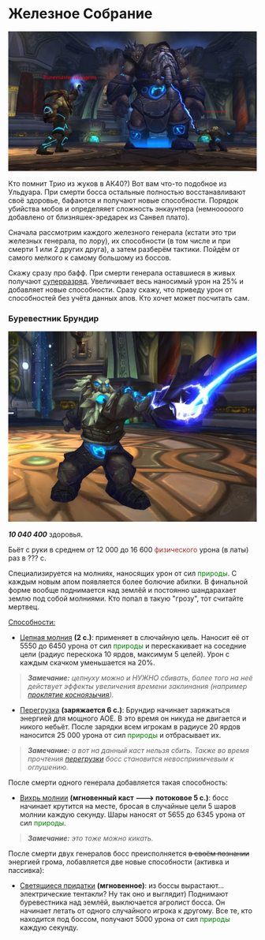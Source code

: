 # Железное Собрание #

![Tres](/img/собрание/Собрание_заглавная.jpg)

Кто помнит Трио из жуков в АК40?) Вот вам что-то подобное из Ульдуара. При смерти босса остальные полностью восстанавливают своё здоровье, бафаются и получают новые способности. Порядок убийства мобов и определяяет сложность энкаунтера (немнооооого добавлено от близняшек-эредарек из Санвел плато). 

Сначала рассмотрим каждого железного генерала (кстати это три железных генерала, по лору), их способности (в том числе и при смерти 1 или 2 других друга), а затем разберём тактики. Пойдём от самого мелкого к самому большому из боссов.

Скажу сразу про бафф. При смерти генерала оставшиеся в живых получают [суперразряд](https://www.wowhead.com/wotlk/ru/spell=61920). Увеличивает весь наносимый урон на 25% и добавляет новые способности. Сразу скажу, что приведу урон от способностей без учёта данных апов. Кто хочет может посчитать сам.

### Буревестник Брундир ###

![Буревестник](/img/собрание/буревестник-брундир.jpg)

***10 040 400*** здоровья.

Бьёт с руки в среднем от 12 000 до 16 600 <span style = "color:brown"> физического </span> урона (в латы) раз в ??? с. 

Специализируется на молниях, наносящих урон от сил <span style = "color:green">природы</span>. С каждым новым апом появляется более болючие абилки. В финальной форме вообще поднимается над землёй и постоянно шандарахает землю под собой молниями. Кто попал в такую "грозу", тот считайте мертвец. 

<u>Способности:</u>

 - [Цепная молния](https://www.wowhead.com/wotlk/ru/spell=63479) **(2 с.)**: применяет в слючайную цель. Наносит её от 5550 до 6450 урона от сил <span style = "color:green">природы</span> и перескакивает на соседние цели (радиус перескока 10 ярдов, максимум 5 целей). Урон с каждым скачком уменьшается на 20%. 

>***Замечание:** цепнуху можно и НУЖНО сбивать, более того на неё действует эффекты увеличения времени заклинания (например [проклятие косноязычия](https://www.wowhead.com/wotlk/ru/spell=13338)).*

 - [Перегрузка](https://www.wowhead.com/wotlk/ru/spell=63481) **(заряжается 6 с.)**: Брундир начинает заряжаться энергией для мощного АОЕ. В это время он никуда не двигается и никого небьёт. После зарядки всем игрокам в радиусе 20 ярдов наносится 25 000 урона от сил <span style = "color:green">природы</span> и отбрасывает их.

>***Замечание:** а вот на данный каст нельзя сбить. Также во время прочтения [перегрузки](https://www.wowhead.com/wotlk/ru/spell=63481) босс становится невосприимчевым к оглушению.*

После смерти одного генерала добавляется такая способность:

 - [Вихрь молнии](https://www.wowhead.com/wotlk/ru/spell=63483) **(мгновенный каст ---> потоковое 5 с.)**: босс начинает крутится на месте, бросая в случайные цели 5 шаров молнии каждую секунду. Шары наносят от 5655 до 6345 урона от сил <span style = "color:green">природы</span>.

>***Замечание:** это тоже можно кикать.*

После смерти двух генералов босс преисполняется ~~в своём познании~~ энергией грома, лобавляется две новые способности (активка и пассивка):

 - [Светящиеся придатки](https://www.wowhead.com/wotlk/ru/spell=63486) **(мгновенное)**: из боссы вырастают... электрические тентакли? Ну так оно и выглядит) Поднимают буревестника над землёй, выключается агролист босса. Он начинает летать от одного случайного игрока к другому. Все те, кто находится под боссом, получают 5000 урона от сил <span style = "color:green">природы</span> каждую секунду.
